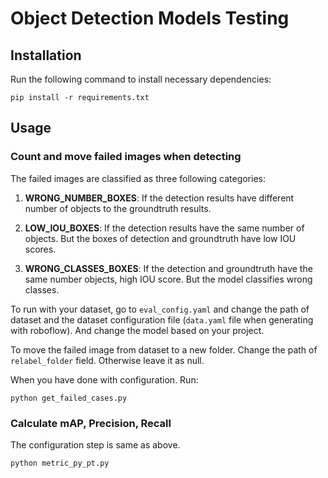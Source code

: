 # Object Detection Models Testing

## Installation

Run the following command to install necessary dependencies:

```
pip install -r requirements.txt
```

## Usage

### Count and move failed images when detecting

The failed images are classified as three following categories:

1. **WRONG_NUMBER_BOXES**: If the detection results have different number of objects to the groundtruth results.

2. **LOW_IOU_BOXES**: If the detection results have the same number of objects. But the boxes of detection and groundtruth have low IOU scores.

3. **WRONG_CLASSES_BOXES**: If the detection and groundtruth have the same number objects, high IOU score. But the model classifies wrong classes.

To run with your dataset, go to `eval_config.yaml` and change the path of dataset and the dataset configuration file (`data.yaml` file when generating with roboflow). And change the model based on your project.

To move the failed image from dataset to a new folder. Change the path of `relabel_folder` field. Otherwise leave it as null.

When you have done with configuration. Run:

```
python get_failed_cases.py
```

### Calculate mAP, Precision, Recall

The configuration step is same as above.

```
python metric_py_pt.py
```

